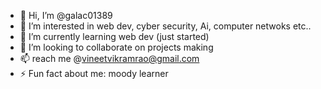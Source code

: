 - 👋 Hi, I’m @galac01389
- 👀 I’m interested in web dev, cyber security, Ai, computer netwoks etc..
- 🌱 I’m currently learning web dev (just started)
- 💞️ I’m looking to collaborate on projects making
- 📫 reach me @vineetvikramrao@gmail.com
- ⚡ Fun fact about me: moody learner

